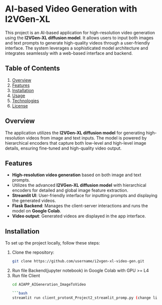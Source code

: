 # AI-based Video Generation with I2VGen-XL

This project is an AI-based application for high-resolution video generation using the **I2VGen-XL diffusion model**. It allows users to input both images and text prompts to generate high-quality videos through a user-friendly interface. The system leverages a sophisticated model architecture and integrates seamlessly with a web-based interface and backend.

## Table of Contents
1. [Overview](#overview)
2. [Features](#features)
3. [Installation](#installation)
4. [Usage](#usage)
5. [Technologies](#technologies)
6. [License](#license)

## Overview
The application utilizes the **I2VGen-XL diffusion model** for generating high-resolution videos from image and text inputs. The model is powered by hierarchical encoders that capture both low-level and high-level image details, ensuring fine-tuned and high-quality video output.

## Features
- **High-resolution video generation** based on both image and text prompts.
- Utilizes the advanced **I2VGen-XL diffusion model** with hierarchical encoders for detailed and global image feature extraction.
- **Streamlit UI**: User-friendly interface for inputting prompts and displaying the generated videos.
- **Flask Backend**: Manages the client-server interactions and runs the model on **Google Colab**.
- **Video output**: Generated videos are displayed in the app interface.

## Installation

To set up the project locally, follow these steps:
1. Clone the repository:
   ```bash
   git clone https://github.com/username/i2vgen-xl-video-gen.git

2. Run file Backend(jupyter notebook) in Google Colab with GPU >= L4
3. Run file Client
   ```bash
   cd AIAPP_AIGeneration_ImageToVideo
   
   ```bash
   streamlit run client_protonX_Project2_streamlit_promp.py (change link Ngrok from output of backend file)
   
